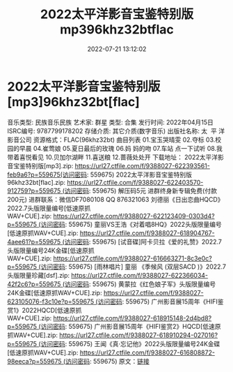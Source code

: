 ﻿---
title: 2022太平洋影音宝鉴特别版mp396khz32btflac
date: 2022-07-21 13:12:02
categories: 新碟专辑、稀有等精品
tags: 华语中文
---
# 2022太平洋影音宝鉴特别版[mp3]96khz32bt[flac]

音乐类型: 民族音乐民族
艺术家: 群星
类型: 合集
发行时间: 2022年04月15日
ISRC编号: 9787799178202
存储介质: 其它介质(数字音乐)
出版社名称: 太  平
洋影音公司
资源格式：FLAC(96khz32bt)
曲目列表
01.宝玉哭晴雯
02.夺标
03.校园的早晨
04.崔莺娘
05.夏日最后的玫瑰
06.妈
妈的吻
07.车站
点一下试听
08.我带着喜悦看见
10.贝加尔湖畔
11.喜送粮
12.蔷薇处处开
下载地址：
2022太平洋影音宝鉴特别版[mp3].zip: https://url27.ctfile.com/f/9388027-622393561-feb9a6?p=559675(访问密码:
559675)
2022太平洋影音宝鉴特别版96khz32bt[flac].zip: https://url27.ctfile.com/f/9388027-622403570-912759?p=559675 (访问密码:
559675)
解压码5元
进群终身新专辑免费(付款200元)
进群联系：微信DF7080108 QQ 876321063
刘德丽《日出恋曲HQCD》2022.7头版限量编号[低速原抓WAV+CUE].zip: https://url27.ctfile.com/f/9388027-622123409-0303d4?p=559675 (访问密码:
559675)
童丽VS王浩《对着唱8HQ》2022头版限量编号[低速原抓WAV+CUE].zip: https://url27.ctfile.com/f/9388027-618904767-4aee61?p=559675 (访问密码:
559675)
[试音碟]阿卡贝拉《爱的礼赞》2022.7头版限量编号24K金碟[低速原抓WAV+CUE].zip: https://url27.ctfile.com/f/9388027-616663271-8c3e0c?p=559675 (访问密码:
559675)
[雨林唱片] 童丽 《季候风 (双层SACD
)》2022.7头版限量珍藏[dsf].zip: https://url27.ctfile.com/f/9388027-622366034-42f2c6?p=559675 (访问密码:
559675)
黄蒙拉《红色娘子军》头版限量编号24K金碟[低速原抓WAV+CUE].zip: https://url27.ctfile.com/f/9388027-623105076-f3c10e?p=559675 (访问密码:
559675)
广州影音展15周年《HIFI鉴赏1》2022HQCD[低速原抓WAV+CUE].zip: https://url27.ctfile.com/f/9388027-618915148-2d4bd8?p=559675 (访问密码:
559675)
广州影音展15周年《HIFI鉴赏2》HQCD[低速原抓WAV+CUE].zip: https://url27.ctfile.com/f/9388027-618910294-027016?p=559675 (访问密码:
559675)
王闻《真·忘记他》2022头版限量编号24K金碟[低速原抓WAV+CUE].zip: https://url27.ctfile.com/f/9388027-616808872-98eeca?p=559675 (访问密码:
559675)
原文：[链接](https://blog.sina.com.cn/s/blog_1647c7e7601030yhb.html)